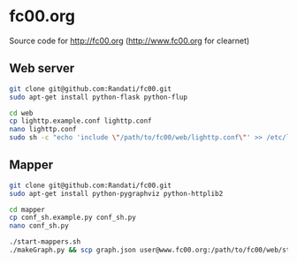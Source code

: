 # fc00.org

Source code for http://fc00.org (http://www.fc00.org for clearnet)


## Web server
```bash
git clone git@github.com:Randati/fc00.git
sudo apt-get install python-flask python-flup

cd web
cp lighttp.example.conf lighttp.conf
nano lighttp.conf
sudo sh -c "echo 'include \"/path/to/fc00/web/lighttp.conf\"' >> /etc/lighttpd/lighttpd.conf"
```


## Mapper
```bash
git clone git@github.com:Randati/fc00.git
sudo apt-get install python-pygraphviz python-httplib2

cd mapper
cp conf_sh.example.py conf_sh.py
nano conf_sh.py

./start-mappers.sh
./makeGraph.py && scp graph.json user@www.fc00.org:/path/to/fc00/web/static/graph.json
```
